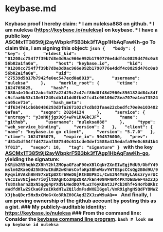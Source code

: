 # keybase.md
### Keybase proof  I hereby claim:    * I am nuleksa888 on github.   * I am nuleksa (https://keybase.io/nuleksa) on keybase.   * I have a public key ASCMx1T385t9jj2ayWbpkrF5B3bk3fTAgp1HbAqFawKh-go  To claim this, I am signing this object:  ```json {   "body": {     "key": {       "eldest_kid": "01208cc754f7f39b7d8e3d9ac966e992b1790776e4ddf4c0829d476c0a856b02a1fa0a",       "host": "keybase.io",       "kid": "01208cc754f7f39b7d8e3d9ac966e992b1790776e4ddf4c0829d476c0a856b02a1fa0a",       "uid": "27539d5b17b7942fe0ec547ecd0a8019",       "username": "nuleksa"     },     "merkle_root": {       "ctime": 1624765025,       "hash": "088a4e10cd12abcfb37a22d25c2c47cf86d0f48d2960c8561824d84c84fc9cfaa6b53c18e5f240cdb1d1dd0fbe2fcd1c06106d78ea707ea1ea73524ca05ce71e",       "hash_meta": "df634741cb6b0486293d3fa267102c7cdb83faae22cbedfc70e9e1034820afaa",       "seqno": 20264134     },     "service": {       "entropy": "y3oH0jjgx9Qj+wPvLHAGkCJF",       "name": "github",       "username": "nuleksa888"     },     "type": "web_service_binding",     "version": 2   },   "client": {     "name": "keybase.io go client",     "version": "5.7.0"   },   "ctime": 1624765075,   "expire_in": 504576000,   "prev": "d81d1df54ffd472aaf887540c611cde3def1588a415edafa59e0c68d1b47f013",   "seqno": 10,   "tag": "signature" } ```  with the key [ASCMx1T385t9jj2ayWbpkrF5B3bk3fTAgp1HbAqFawKh-go](https://keybase.io/nuleksa), yielding the signature:  ``` hKRib2R5hqhkZXRhY2hlZMOpaGFzaF90eXBlCqNrZXnEIwEgjMdU9/ObfY49mslm6ZKxeQd25N30wIKdR2wKhWsCofoKp3BheWxvYWTESpcCCsQg2B0d9U/9RyqviHVAxhHN497xWIpBXtr6WeDGjRtH8BPEIL/CwS3N4YE9yLAGszryvrUCvAcIIwvNCjee77i0jltDAgHCo3NpZ8RA7kEn409NFNWt4PKTDEBweF4az2Jpfs8XsharnZQxN5qgq4pYXd9LNedDQ7MLwzT6yKBat3JPcb3Ohf+SHoYbBKhzaWdfdHlwZSCkaGFzaIKkdHlwZQildmFsdWXEIGgel/VmR9ighgHSQdFYBMWZXJjbaQDcr5HxBxCMoG+Xo3RhZ80CAqd2ZXJzaW9uAQ==  ```  And finally, I am proving ownership of the github account by posting this as a gist.  ### My publicly-auditable identity:  https://keybase.io/nuleksa  ### From the command line:  Consider the [keybase command line program](https://keybase.io/download).  ```bash # look me up keybase id nuleksa ```
